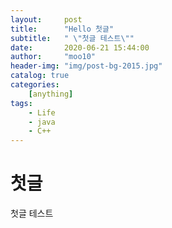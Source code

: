 ```yaml
---
layout:     post
title:      "Hello 첫글"
subtitle:   " \"첫글 테스트\""
date:       2020-06-21 15:44:00
author:     "moo10"
header-img: "img/post-bg-2015.jpg"
catalog: true
categories: 
    [anything]
tags:
    - Life
    - java
    - C++
---
```


# 첫글
 첫글 테스트
